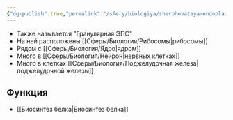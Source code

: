 ```yaml
---
{"dg-publish":true,"permalink":"/sfery/biologiya/sherohovataya-endoplazmaticheskaya-set/","tags":["Общаябиология"]}
---
```


- Также называется "Гранулярная ЭПС"
- На ней расположены [[Сферы/Биология/Рибосомы\|рибосомы]] 
- Рядом с [[Сферы/Биология/Ядро\|ядром]]
- Много в [[Сферы/Биология/Нейрон\|нервных клетках]]
- Много в клетках [[Сферы/Биология/Поджелудочная железа\|поджелудочной железы]]
## Функция 
- [[Биосинтез белка\|Биосинтез белка]]